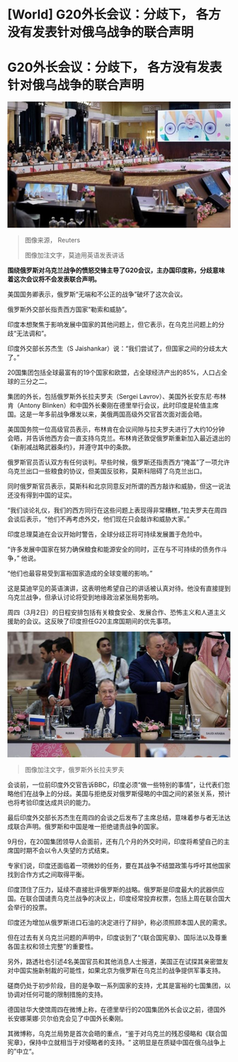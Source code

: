 # [World] G20外长会议：分歧下， 各方没有发表针对俄乌战争的联合声明

#  G20外长会议：分歧下， 各方没有发表针对俄乌战争的联合声明


![莫迪用英语发表讲话](_128826581_591a8cbf-3a51-46db-b3a6-26ca390dd301.jpg)

> 图像来源，  Reuters
>
> 图像加注文字，莫迪用英语发表讲话

**围绕俄罗斯对乌克兰战争的愤怒交锋主导了G20会议，主办国印度称，分歧意味着这次会议将不会发表联合声明。**

美国国务卿表示，俄罗斯“无端和不公正的战争”破坏了这次会议。

俄罗斯外交部长指责西方国家“勒索和威胁”。

印度本想聚焦于影响发展中国家的其他问题上，但它表示，在乌克兰问题上的分歧“无法调和”。

印度外交部长苏杰生（S Jaishankar）说：“我们尝试了，但国家之间的分歧太大了。”

20国集团包括全球最富有的19个国家和欧盟，占全球经济产出的85%，人口占全球的三分之二。

集团的外长，包括俄罗斯外长拉夫罗夫（Sergei Lavrov）、美国外长安东尼·布林肯（Antony Blinken）和中国外长秦刚在德里举行会议，此时印度是轮值主席国。这是一年多前战争爆发以来，美俄两国高级外交官首次面对面会晤。

美国国务院一位高级官员表示，布林肯在会议间隙与拉夫罗夫进行了大约10分钟会晤，并告诉他西方会一直支持乌克兰。布林肯还敦促俄罗斯重新加入最近退出的《新削减战略武器条约》，并遵守其中的条款。

俄罗斯官员否认双方有任何谈判。早些时候，俄罗斯还指责西方“掩盖”了一项允许乌克兰出口一些粮食的协议，但美国反驳称，莫斯科阻碍了乌克兰出口。

同时俄罗斯官员表示，莫斯科和北京同意反对所谓的西方敲诈和威胁，但这一说法还没有得到中国的证实。

“我们谈论礼仪，我们的西方同行在这些问题上表现得非常糟糕，”拉夫罗夫在周四会谈后表示，“他们不再考虑外交，他们现在只会敲诈和威胁大家。”

印度总理莫迪在会议开始时警告，全球分歧正将可持续发展置于危险中。

“许多发展中国家在努力确保粮食和能源安全的同时，正在与不可持续的债务作斗争，” 他说。

“他们也最容易受到富裕国家造成的全球变暖的影响。”

这是莫迪罕见的英语演讲，这表明他希望自己的讲话被认真对待。他没有直接提到乌克兰战争，但承认讨论将受到地缘政治紧张局势影响。

周四（3月2日）的日程安排包括有关粮食安全、发展合作、恐怖主义和人道主义援助的会议。这反映了印度担任G20主席国期间的优先事项。

![俄罗斯外长拉夫罗夫](_128824847_lavrov2.jpg)

> 图像加注文字，俄罗斯外长拉夫罗夫

会谈前，一位前印度外交官告诉BBC，印度必须“做一些特别的事情”，让代表们忽略他们在战争上的分歧。美国与拒绝反对俄罗斯侵略的中国之间的紧张关系，预计也将考验印度达成共识的能力。

最后印度外交部长苏杰生在周四的会谈之后发布了主席总结，意味着参与者无法达成联合声明。俄罗斯和中国是唯一拒绝谴责战争的国家。

9月份，在20国集团领导人会面前，还有几个月的外交时间，印度将希望自己的主席国时期不会以令人失望的方式结束。

专家们说，印度还面临着一项微妙的任务，要在其战争不结盟政策与呼吁其他国家找到合作方式之间取得平衡。

印度顶住了压力，延续不直接批评俄罗斯的战略。俄罗斯是印度最大的武器供应国。在联合国谴责乌克兰战争的决议上，印度经常投弃权票，包括上周在联合国大会举行的投票。

印度还为增加从俄罗斯进口石油的决定进行了辩护，称必须照顾本国人民的需求。

但在过去有关乌克兰问题的声明中，印度谈到了“《联合国宪章》、国际法以及尊重各国主权和领土完整”的重要性。


另外，路透社也引述4名美国官员和其他消息人士报道，美国正在试探其亲密盟友对中国实施新制裁的可能性，如果北京为俄罗斯在乌克兰的战争提供军事支持。

磋商仍处于初步阶段，目的是争取一系列国家的支持，尤其是富裕的七国集团，以协调对任何可能的限制措施的支持。

德国驻华大使馆周四在微博上称，在德里举行的20国集团外长会议之前，德国外长安娜莱娜·贝尔伯克会见了中国外长秦刚。

其微博称，乌克兰局势是首次会晤的重点，“鉴于对乌克兰的残忍侵略和《联合国宪章》，保持中立就相当于对侵略者的支持。 ​​​” 这明显是在质疑中国在俄乌战争上的”中立“。


